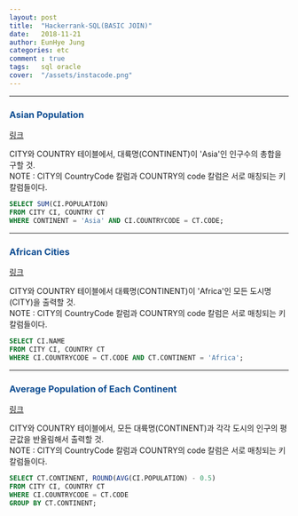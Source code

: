 ```yaml
---
layout: post
title:  "Hackerrank-SQL(BASIC JOIN)"
date:   2018-11-21
author: EunHye Jung
categories: etc
comment : true
tags:	sql oracle
cover:  "/assets/instacode.png"
---   
```

   
     
- - -      
    
    
###  <font color = "#0E4D92"> Asian Population </font>    
   
[링크](https://www.hackerrank.com/challenges/asian-population/problem)   
   
CITY와 COUNTRY 테이블에서, 대륙명(CONTINENT)이 'Asia'인 인구수의 총합을 구할 것.  
NOTE : CITY의 CountryCode 칼럼과 COUNTRY의 code 칼럼은 서로 매칭되는 키 칼럼들이다.    
    
   
```sql  
SELECT SUM(CI.POPULATION)
FROM CITY CI, COUNTRY CT
WHERE CONTINENT = 'Asia' AND CI.COUNTRYCODE = CT.CODE;
```  
  
   
- - -    
    
    
###  <font color = "#0E4D92"> African Cities </font>    
     
[링크](https://www.hackerrank.com/challenges/african-cities/problem)  
     
CITY와 COUNTRY 테이블에서 대륙명(CONTINENT)이 'Africa'인 모든 도시명(CITY)을 출력할 것.  
NOTE : CITY의 CountryCode 칼럼과 COUNTRY의 code 칼럼은 서로 매칭되는 키 칼럼들이다.  

     
```sql  
SELECT CI.NAME
FROM CITY CI, COUNTRY CT
WHERE CI.COUNTRYCODE = CT.CODE AND CT.CONTINENT = 'Africa';
```      
    
   
- - -   
    
    
###  <font color = "#0E4D92"> Average Population of Each Continent </font>    
     
[링크](https://www.hackerrank.com/challenges/average-population-of-each-continent/problem)   
   
CITY와 COUNTRY 테이블에서, 모든 대륙명(CONTINENT)과 각각 도시의 인구의 평균값을 반올림해서 출력할 것.   
NOTE : CITY의 CountryCode 칼럼과 COUNTRY의 code 칼럼은 서로 매칭되는 키 칼럼들이다.   
   
```sql  
SELECT CT.CONTINENT, ROUND(AVG(CI.POPULATION) - 0.5)
FROM CITY CI, COUNTRY CT
WHERE CI.COUNTRYCODE = CT.CODE
GROUP BY CT.CONTINENT;
```    
    
   
